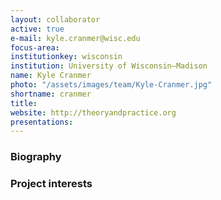 ```yaml
---
layout: collaborator
active: true
e-mail: kyle.cranmer@wisc.edu
focus-area:
institutionkey: wisconsin
institution: University of Wisconsin–Madison
name: Kyle Cranmer
photo: "/assets/images/team/Kyle-Cranmer.jpg"
shortname: cranmer
title: 
website: http://theoryandpractice.org
presentations:
---
```


### Biography

### Project interests


